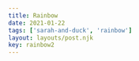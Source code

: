 ```yaml
---
title: Rainbow
date: 2021-01-22
tags: ['sarah-and-duck', 'rainbow']
layout: layouts/post.njk
key: rainbow2
---
```


